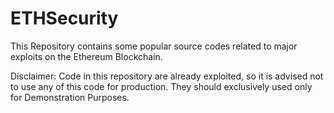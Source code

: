 # ETHSecurity

This Repository contains some popular source codes related to major exploits on the Ethereum Blockchain.

Disclaimer:
Code in this repository are already exploited, so it is advised not to use any of this code for production.
They should exclusively used only for Demonstration Purposes.
